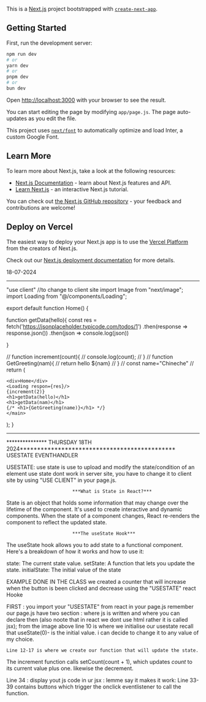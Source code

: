 This is a [Next.js](https://nextjs.org/) project bootstrapped with [`create-next-app`](https://github.com/vercel/next.js/tree/canary/packages/create-next-app).

## Getting Started

First, run the development server:

```bash
npm run dev
# or
yarn dev
# or
pnpm dev
# or
bun dev
```

Open [http://localhost:3000](http://localhost:3000) with your browser to see the result.

You can start editing the page by modifying `app/page.js`. The page auto-updates as you edit the file.

This project uses [`next/font`](https://nextjs.org/docs/basic-features/font-optimization) to automatically optimize and load Inter, a custom Google Font.

## Learn More

To learn more about Next.js, take a look at the following resources:

- [Next.js Documentation](https://nextjs.org/docs) - learn about Next.js features and API.
- [Learn Next.js](https://nextjs.org/learn) - an interactive Next.js tutorial.

You can check out [the Next.js GitHub repository](https://github.com/vercel/next.js/) - your feedback and contributions are welcome!

## Deploy on Vercel

The easiest way to deploy your Next.js app is to use the [Vercel Platform](https://vercel.com/new?utm_medium=default-template&filter=next.js&utm_source=create-next-app&utm_campaign=create-next-app-readme) from the creators of Next.js.

Check out our [Next.js deployment documentation](https://nextjs.org/docs/deployment) for more details.




18-07-2024
**************************************
"use client" //to change to client site
import Image from "next/image";
import Loading from "@/components/Loading";

export default function Home() {

function getData(hello){
  const res = fetch('https://jsonplaceholder.typicode.com/todos/1')
  .then(response => response.json())
  .then(json => console.log(json))

}
 


  // function increment(count){
  //   console.log(count);
  // }
  // function GetGreeting(nam){
  //   return hello ${nam}
  // }
  // const name="Chineche"
  // <Loading na = {name} hi={res} should be inside the main/> 
  return (
    <main>
    
   
    <div>Home</div>
    <Loading respon={res}/> 
    {increment(2)}
    <h1>getData(hello)</h1>
    <h1>getData(nam)</h1>
    {/* <h1>{GetGreeting(name)}</h1> */}
    </main>
  );
}
*******************************************************************************
*************** THURSDAY 18TH 2024*********************************************
         USESTATE
         EVENTHANDLER

USESTATE: use state is use to upload and modify the state/condition of an element
use state dont work in server site, you have to change it to client site by using "USE CLIENT" in your page.js.

                            ***What is State in React?***
State is an object that holds some information that may change over the lifetime of the component. It's used to create interactive and dynamic components. When the state of a component changes, React re-renders the component to reflect the updated state.

                            ***The useState Hook***
The useState hook allows you to add state to a functional component. Here's a breakdown of how it works and how to use it:

state: The current state value.
setState: A function that lets you update the state.
initialState: The initial value of the state

EXAMPLE DONE IN THE CLASS
we created a counter that will increase when the button is been clicked and decrease using the "USESTATE" react Hooke

FIRST : you import your "USESTATE" from react in your page.js
remember our page.js have two section : where js is written and where you can declare then (also noote that in react we dont use html rather it is called jsx);
    from the image above line 10 is where we initialise our usestate
    recall that useState(0)- is the initial value. i can decide to change it to any value of my choice.
    
    Line 12-17 is where we create our function that will update the state.
 The increment function calls setCount(count + 1), which updates *count* to its current value plus one. 
 likewise the decrement.

Line 34 : display yout js code in ur jsx : lemme say it makes it work:
Line 33-39 contains  buttons which trigger the onclick eventlistener to call the function.




